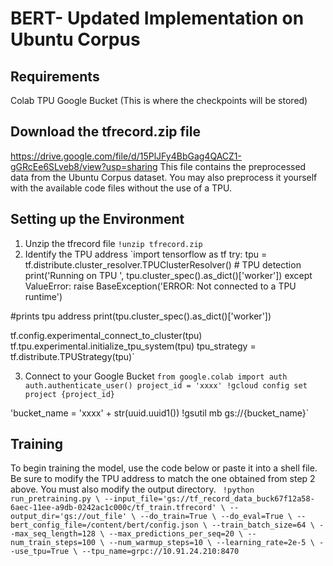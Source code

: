 # BERT- Updated Implementation on Ubuntu Corpus

## Requirements
Colab TPU 
Google Bucket (This is where the checkpoints will be stored)

## Download the tfrecord.zip file
https://drive.google.com/file/d/15PlJFy4BbGag4QACZ1-gGRcEe6SLveb8/view?usp=sharing
This file contains the preprocessed data from the Ubuntu Corpus dataset. You may also preprocess it yourself with the available code files without the use of a TPU.

## Setting up the Environment 
1. Unzip the tfrecord file
   `!unzip tfrecord.zip`
2. Identify the TPU address
   `import tensorflow as tf
  try:
    tpu = tf.distribute.cluster_resolver.TPUClusterResolver()  # TPU detection
    print('Running on TPU ', tpu.cluster_spec().as_dict()['worker'])
  except ValueError:
    raise BaseException('ERROR: Not connected to a TPU runtime')

  #prints tpu address
  print(tpu.cluster_spec().as_dict()['worker'])

  tf.config.experimental_connect_to_cluster(tpu)
  tf.tpu.experimental.initialize_tpu_system(tpu)
  tpu_strategy = tf.distribute.TPUStrategy(tpu)`

3. Connect to your Google Bucket
  `from google.colab import auth
  auth.authenticate_user()
  project_id = 'xxxx'
  !gcloud config set project {project_id}`

  'bucket_name = 'xxxx' + str(uuid.uuid1())
  !gsutil mb gs://{bucket_name}`

## Training
To begin training the model, use the code below or paste it into a shell file. Be sure to modify the TPU address to match the one obtained from step 2 above. You must also modify the output directory.
`
!python run_pretraining.py \
    --input_file='gs://tf_record_data_buck67f12a58-6aec-11ee-a9db-0242ac1c000c/tf_train.tfrecord' \
    --output_dir='gs://out_file' \
    --do_train=True \
    --do_eval=True \
    --bert_config_file=/content/bert/config.json \
    --train_batch_size=64 \
    --max_seq_length=128 \
    --max_predictions_per_seq=20 \
    --num_train_steps=100 \
    --num_warmup_steps=10 \
    --learning_rate=2e-5 \
    --use_tpu=True \
    --tpu_name=grpc://10.91.24.210:8470`
